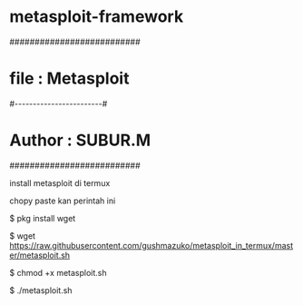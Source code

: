 # metasploit-framework
##########################
#  file : Metasploit     # 
#------------------------#
#  Author : SUBUR.M      #
##########################





install metasploit di termux

chopy paste kan perintah ini

$ pkg install wget

$ wget https://raw.githubusercontent.com/gushmazuko/metasploit_in_termux/master/metasploit.sh

$ chmod +x metasploit.sh

$ ./metasploit.sh

